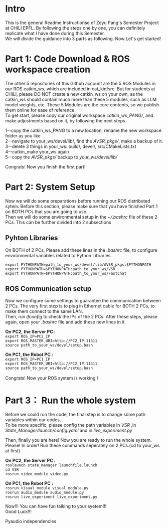 # Intro
This is the general Readme Instructionse of Zeyu Pang's Semester Project at CHILI EPFL. By following the steps one by one, you can definitely replicate what I have done during this Semester.      
We will divide the guidance into 3 parts as following. Now Let's get started!

# Part 1: Code Download & ROS workspace creation
The other 5 repositories of this Github account are the 5 ROS Modules in our ROS catkin_ws, which are included in cat_kin/src. But for students at CHILI, please DO NOT create a new catkin_ws on your own, as the catkin_ws should contain much more than these 5 modules, such as LLM model weights, etc. These 5 Modules are the core contents, so we publish them online for ease of reference.        
To get start, please copy our original workspace _catkin_ws_PANG/_, and make adjustments based on it, by following the next steps.      

1--copy the catkin_ws_PANG to a new location, rename the new workspace folder as you like    
2--nevigate to your_ws/devel/lib/, find the _AVSR_pkgs/_, make a backup of it.     
3--delete 3 things in your_ws: build/, devel/, src/CMakeLists.txt     
4--catkin_make your_ws again     
5--copy the _AVSR_pkgs/_ backup to _your_ws/devel/lib/_      

Congrats! Now you finish the first part!

# Part 2: System Setup
Now we will do some preparations before running our ROS distributed sytem. Before this section, please make sure that you have finished Part 1 on BOTH PCs that you are going to use.        
Then we will do some environmental setup in the _~/.bashrc_ file of these 2 PCs. This can be further divided into 2 subsections
## Pyhton Libraries 
On BOTH of 2 PCs, Please add these lines in the _.bashrc_ file, to configure environmental variables related to Python Libraries.

`export PYTHONPATH=path_to_your_ws/devel/lib/AVSR_pkgs:$PYTHONPATH`     
`export PYTHONPATH=$PYTHONPATH:path_to_your_ws/VSR`       
`export PYTHONPATH=$PYTHONPATH:path_to_your_ws/FastChat`      

## ROS Communication setup
Now we configure some settings to guarantee the communication between 2 PCs. The very first step is to plug in Ethernet cable for BOTH 2 PCs, to make them connect to the same LAN.         
Then, run _ifconfig_ to check the IPs of the 2 PCs. After these steps, please again, open your _.bashrc_ file and add these new lines in it.

**On PC2, the Server PC :**     
`export ROS_IP=PC2_IP`             
`export ROS_MASTER_URI=http://PC2_IP:11311`                
`source path_to_your_ws/devel/setup.bash`               

**On PC1, the Robot PC :**     
`export ROS_IP=PC1_IP`          
`export ROS_MASTER_URI=http://PC2_IP:11311`         
`source path_to_your_ws/devel/setup.bash`            

Congrats! Now your ROS system is working！

# Part 3： Run the whole system 
Before we could run the code, the final step is to change some path variables within our codes.       
To be more specific, please  config the path variables in _VSR_ ,in _State_Manager/launch/config.yaml_ and in _live_experiment.py_     

Then, finally you are here! Now you are ready to run the whole system. Please! In order! Run these commands seperately on 2 PCs.(cd to your_ws at first)         

**On PC2, the Server PC :**      
`roslaunch state_manager launchfile.launch `        
`cd VSR`    
`rosrun video_module video.py`

**On PC1, the Robot PC :**         
`rosrun visual_module visual_module.py`            
`rosrun audio_module audio_module.py `       
`rosrun live_experiment live_experiment.py`     

Now!!! You can have fun talking to your syetem!!!    
Good Luck!!!   






Pyaudio independencies
